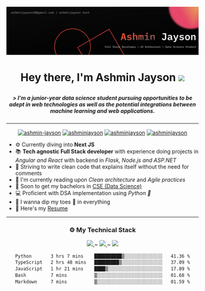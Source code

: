 ![](./assets/Banner%20Image.png)

<h1 align = "center">

Hey there, I'm Ashmin Jayson <img src="https://media.giphy.com/media/hvRJCLFzcasrR4ia7z/giphy.gif" width="25"></h1>

<h5 align = "center">  &gt; 
I'm a junior-year data science student pursuing opportunities to be adept in web technologies as well as the potential integrations between machine learning and web applications.

</h5>

---

<p align="center">
<a href="https://dev.to/ashminjayson" target="blank"><img align="center" src="https://cdn.jsdelivr.net/npm/simple-icons@3.0.1/icons/dev-dot-to.svg" alt="ashmin-jayson" height="30" width="40" /></a>
<a href="https://linkedin.com/in/ashmin-jayson-2b6102216/" target="blank"><img align="center" src="https://img.icons8.com/?size=512&id=xuvGCOXi8Wyg&format=png" alt="ashminjayson" height="40" width="40" /></a>
<a href="https://www.instagram.com/_ashmin.j._/" target="blank"><img align="center" src="https://img.icons8.com/?size=512&id=Xy10Jcu1L2Su&format=png" alt="ashminjayson" height="40" width="40" /></a>
<a href="https://www.codechef.com/users/ashminj" target="blank"><img align="center" src="https://cdn.jsdelivr.net/npm/simple-icons@3.1.0/icons/codechef.svg" alt="ashminjayson" height="30" width="40" /></a>
</p>

-   ⚙️ Currently diving into **Next JS**
-   📚 **Tech agnostic Full Stack developer** with experience doing projects in _Angular and React_ with backend in _Flask, Node.js and ASP.NET_
-   🧹 Striving to write clean code that explains itself without the need for comments
-   📖 I'm currently reading upon _Clean architecture_ and _Agile practices_
-   🏫 Soon to get my bachelors in [CSE (Data Science)](https://www.mace.ac.in/)
-   💻 Proficient with DSA implementation using _Python 🐍_
-   🧩 I wanna dip my toes 🐾 in everything
-   📄 Here's my [Resume](https://drive.google.com/file/d/1qaWf4eXmRl9YJiCwlsRqGALJmXvC8ADg/view?usp=share_link)

---

<h3 align = "center"> ⚙️ My Technical Stack</h3>
  
<p align="center">
    <a href="https://skillicons.dev">
      <img src="https://skillicons.dev/icons?i=react,nextjs,angular,tailwind,scss" /> 
    </a> ~
    <a href="https://skillicons.dev">
      <img src="https://skillicons.dev/icons?i=fastapi,flask,nodejs,express" />
    </a> ~
    <a href="https://skillicons.dev">
      <img src="https://skillicons.dev/icons?i=azure,mongodb,firebase,mysql,supabase" />
    </a>
</p>

<div align="center">
<!--START_SECTION:waka-->

```txt
Python       3 hrs 7 mins    ██████████▒░░░░░░░░░░░░░░   41.36 %
TypeScript   2 hrs 48 mins   █████████▒░░░░░░░░░░░░░░░   37.09 %
JavaScript   1 hr 21 mins    ████▒░░░░░░░░░░░░░░░░░░░░   17.89 %
Bash         7 mins          ▒░░░░░░░░░░░░░░░░░░░░░░░░   01.68 %
Markdown     7 mins          ▒░░░░░░░░░░░░░░░░░░░░░░░░   01.59 %
```

<!--END_SECTION:waka-->
</div>

